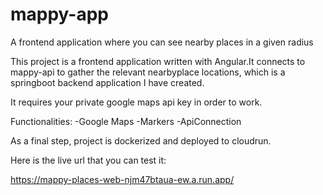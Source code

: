 # mappy-app
A frontend application where you can see nearby places in a given radius

This project is a frontend application written with Angular.It connects to mappy-api to gather the relevant nearbyplace locations, which is a springboot backend application I have created.

It requires your private google maps api key in order to work.

Functionalities:
  -Google Maps
  -Markers
  -ApiConnection
  
As a final step, project is dockerized and deployed to cloudrun.

Here is the live url that you can test it:

https://mappy-places-web-njm47btaua-ew.a.run.app/
